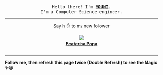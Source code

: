 
<p align='center'>
<samp>
Hello there! I'm <b><a rel='nofollow noopener noreferrer' target='_blank' href='https://github.com/abdelyouni'>YOUNI</a></b>.
<br>I'm a Computer Science engineer.
</samp>
</p>
<hr>
<p align='center'>
<span>Say hi ✋ to my new follower </span></br></br>
<img src='https://avatars1.githubusercontent.com/u/51832550?s=100&amp;v=4'><img src='https://maisonpizza.com/github/abdelyouni/1609924407_img.png' width='1' height='1'><b></br>
<a rel='nofollow noopener noreferrer' target='_blank' href='https://github.com/Ekaterina173'>Ecaterina Popa</a></b></br></br>
</p>
<hr>
<b>Follow me, then refresh this page twice (Double Refresh) to see the Magic ✨😉</b> 